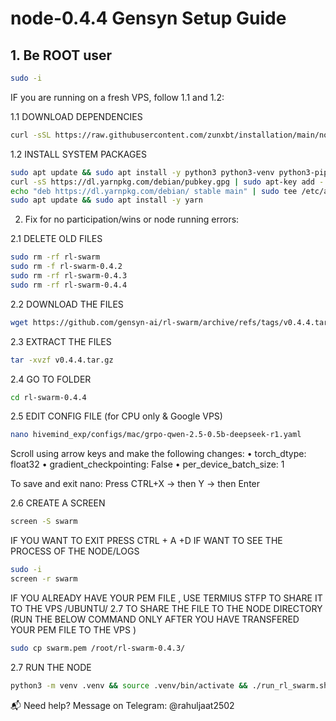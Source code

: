 # node-0.4.4 Gensyn Setup Guide

## 1. Be ROOT user

```bash
sudo -i
```

IF you are running on a fresh VPS, follow 1.1 and 1.2:

1.1 DOWNLOAD DEPENDENCIES
```bash
curl -sSL https://raw.githubusercontent.com/zunxbt/installation/main/node.sh | bash
```
1.2 INSTALL SYSTEM PACKAGES
```bash
sudo apt update && sudo apt install -y python3 python3-venv python3-pip curl screen git yarn
curl -sS https://dl.yarnpkg.com/debian/pubkey.gpg | sudo apt-key add -
echo "deb https://dl.yarnpkg.com/debian/ stable main" | sudo tee /etc/apt/sources.list.d/yarn.list
sudo apt update && sudo apt install -y yarn
```
2. Fix for no participation/wins or node running errors:

2.1 DELETE OLD FILES
```bash
sudo rm -rf rl-swarm
sudo rm -f rl-swarm-0.4.2
sudo rm -rf rl-swarm-0.4.3
sudo rm -rf rl-swarm-0.4.4
```

2.2 DOWNLOAD THE FILES
```bash
wget https://github.com/gensyn-ai/rl-swarm/archive/refs/tags/v0.4.4.tar.gz
```
2.3 EXTRACT THE FILES
```bash
tar -xvzf v0.4.4.tar.gz
```
2.4 GO TO FOLDER 
```bash
cd rl-swarm-0.4.4
```
2.5 EDIT CONFIG FILE (for CPU only & Google VPS)
```bash
nano hivemind_exp/configs/mac/grpo-qwen-2.5-0.5b-deepseek-r1.yaml
```
Scroll using arrow keys and make the following changes:
	•	torch_dtype: float32
	•	gradient_checkpointing: False
	•	per_device_batch_size: 1

To save and exit nano:
Press CTRL+X → then Y → then Enter

2.6 CREATE A SCREEN 
```bash
screen -S swarm
```
IF YOU WANT TO EXIT PRESS CTRL + A +D 
IF WANT TO SEE THE PROCESS OF THE NODE/LOGS
```bash
sudo -i
screen -r swarm
```

IF YOU ALREADY HAVE YOUR PEM FILE , USE TERMIUS STFP TO SHARE IT TO THE VPS /UBUNTU/
2.7 
TO SHARE THE FILE TO THE NODE DIRECTORY 
(RUN THE BELOW COMMAND  ONLY AFTER YOU HAVE TRANSFERED YOUR PEM FILE TO THE VPS )

```bash
sudo cp swarm.pem /root/rl-swarm-0.4.3/
```

2.7 RUN THE NODE
```bash
python3 -m venv .venv && source .venv/bin/activate && ./run_rl_swarm.sh
```
📬 Need help?
Message on Telegram: @rahuljaat2502











